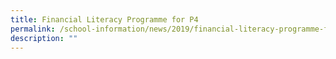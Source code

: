 ```yaml
---
title: Financial Literacy Programme for P4
permalink: /school-information/news/2019/financial-literacy-programme-for-p4/
description: ""
---
```






